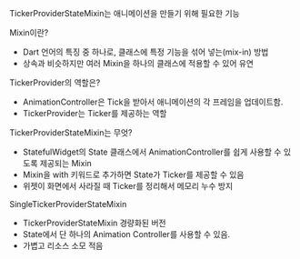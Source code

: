 

TickerProviderStateMixin는 애니메이션을 만들기 위해 필요한 기능

Mixin이란?
- Dart 언어의 특징 중 하나로, 클래스에 특정 기능을 섞어 넣는(mix-in) 방법
- 상속과 비슷하지만 여러 Mixin을 하나의 클래스에 적용할 수 있어 유연

TickerProvider의 역할은?
* AnimationController은 Tick을 받아서 애니메이션의 각 프레임을 업데이트함.
* TickerProvider는 Ticker를 제공하는 역할

TickerProviderStateMixin는 무엇?
* StatefulWidget의 State 클래스에서 AnimationController를 쉽게 사용할 수 있도록 제공되는 Mixin
* Mixin을 with 키워드로 추가하면 State가 Ticker를 제공할 수 있음
* 위젯이 화면에서 사라질 때 Ticker를 정리해서 메모리 누수 방지



SingleTickerProviderStateMixin

* TickerProviderStateMixin 경량화된 버전
* State에서 단 하나의 Animation Controller를  사용할 수 있음.
* 가볍고 리소스 소모 적음